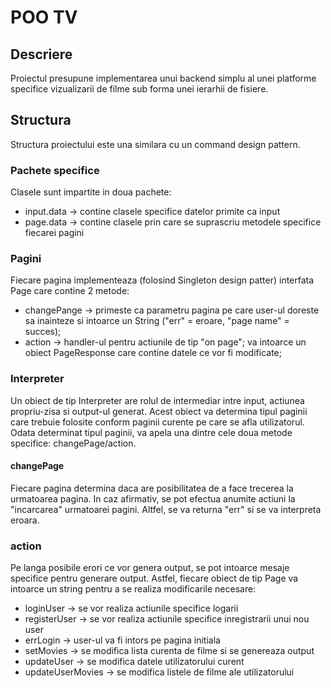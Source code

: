 # POO TV

## Descriere
Proiectul presupune implementarea unui backend simplu al unei platforme specifice vizualizarii de filme sub forma unei ierarhii de fisiere.

## Structura
Structura proiectului este una similara cu un command design pattern.
### Pachete specifice
Clasele sunt impartite in doua pachete:
* input.data -> contine clasele specifice datelor primite ca input
* page.data -> contine clasele prin care se suprascriu metodele specifice fiecarei pagini
### Pagini
Fiecare pagina implementeaza (folosind Singleton design patter) interfata Page care contine 2 metode:
* changePange -> primeste ca parametru pagina pe care user-ul doreste sa inainteze si intoarce un String ("err" = eroare, "page name" = succes);
* action -> handler-ul pentru actiunile de tip "on page"; va intoarce un obiect PageResponse care contine datele ce vor fi modificate;
### Interpreter
Un obiect de tip Interpreter are rolul de intermediar intre input, actiunea propriu-zisa si output-ul generat.
Acest obiect va determina tipul paginii care trebuie folosite conform paginii curente pe care se afla utilizatorul.
Odata determinat tipul paginii, va apela una dintre cele doua metode specifice: changePage/action.
#### changePage
Fiecare pagina determina daca are posibilitatea de a face trecerea la urmatoarea pagina.
In caz afirmativ, se pot efectua anumite actiuni la "incarcarea" urmatoarei pagini.
Altfel, se va returna "err" si se va interpreta eroara.
### action
Pe langa posibile erori ce vor genera output, se pot intoarce mesaje specifice pentru generare output.
Astfel, fiecare obiect de tip Page va intoarce un string pentru a se realiza modificarile necesare:
* loginUser -> se vor realiza actiunile specifice logarii
* registerUser -> se vor realiza actiunile specifice inregistrarii unui nou user
* errLogin -> user-ul va fi intors pe pagina initiala 
* setMovies -> se modifica lista curenta de filme si se genereaza output
* updateUser -> se modifica datele utilizatorului curent
* updateUserMovies -> se modifica listele de filme ale utilizatorului
